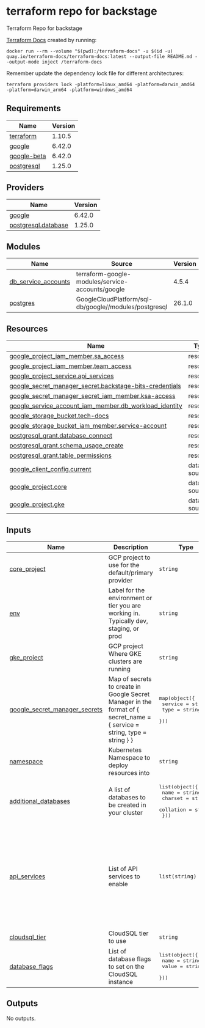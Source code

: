 <!-- BEGIN_TF_DOCS -->
# terraform repo for backstage
Terraform Repo for backstage

[Terraform Docs](https://terraform-docs.io/) created by running:

```Shell
docker run --rm --volume "$(pwd):/terraform-docs" -u $(id -u) quay.io/terraform-docs/terraform-docs:latest --output-file README.md --output-mode inject /terraform-docs
```

Remember update the dependency lock file for different architectures:

```Shell
terraform providers lock -platform=linux_amd64 -platform=darwin_amd64 -platform=darwin_arm64 -platform=windows_amd64
```

## Requirements

| Name | Version |
|------|---------|
| <a name="requirement_terraform"></a> [terraform](#requirement\_terraform) | 1.10.5 |
| <a name="requirement_google"></a> [google](#requirement\_google) | 6.42.0 |
| <a name="requirement_google-beta"></a> [google-beta](#requirement\_google-beta) | 6.42.0 |
| <a name="requirement_postgresql"></a> [postgresql](#requirement\_postgresql) | 1.25.0 |

## Providers

| Name | Version |
|------|---------|
| <a name="provider_google"></a> [google](#provider\_google) | 6.42.0 |
| <a name="provider_postgresql.database"></a> [postgresql.database](#provider\_postgresql.database) | 1.25.0 |

## Modules

| Name | Source | Version |
|------|--------|---------|
| <a name="module_db_service_accounts"></a> [db\_service\_accounts](#module\_db\_service\_accounts) | terraform-google-modules/service-accounts/google | 4.5.4 |
| <a name="module_postgres"></a> [postgres](#module\_postgres) | GoogleCloudPlatform/sql-db/google//modules/postgresql | 26.1.0 |

## Resources

| Name | Type |
|------|------|
| [google_project_iam_member.sa_access](https://registry.terraform.io/providers/hashicorp/google/6.42.0/docs/resources/project_iam_member) | resource |
| [google_project_iam_member.team_access](https://registry.terraform.io/providers/hashicorp/google/6.42.0/docs/resources/project_iam_member) | resource |
| [google_project_service.api_services](https://registry.terraform.io/providers/hashicorp/google/6.42.0/docs/resources/project_service) | resource |
| [google_secret_manager_secret.backstage-bits-credentials](https://registry.terraform.io/providers/hashicorp/google/6.42.0/docs/resources/secret_manager_secret) | resource |
| [google_secret_manager_secret_iam_member.ksa-access](https://registry.terraform.io/providers/hashicorp/google/6.42.0/docs/resources/secret_manager_secret_iam_member) | resource |
| [google_service_account_iam_member.db_workload_identity](https://registry.terraform.io/providers/hashicorp/google/6.42.0/docs/resources/service_account_iam_member) | resource |
| [google_storage_bucket.tech-docs](https://registry.terraform.io/providers/hashicorp/google/6.42.0/docs/resources/storage_bucket) | resource |
| [google_storage_bucket_iam_member.service-account](https://registry.terraform.io/providers/hashicorp/google/6.42.0/docs/resources/storage_bucket_iam_member) | resource |
| [postgresql_grant.database_connect](https://registry.terraform.io/providers/cyrilgdn/postgresql/1.25.0/docs/resources/grant) | resource |
| [postgresql_grant.schema_usage_create](https://registry.terraform.io/providers/cyrilgdn/postgresql/1.25.0/docs/resources/grant) | resource |
| [postgresql_grant.table_permissions](https://registry.terraform.io/providers/cyrilgdn/postgresql/1.25.0/docs/resources/grant) | resource |
| [google_client_config.current](https://registry.terraform.io/providers/hashicorp/google/6.42.0/docs/data-sources/client_config) | data source |
| [google_project.core](https://registry.terraform.io/providers/hashicorp/google/6.42.0/docs/data-sources/project) | data source |
| [google_project.gke](https://registry.terraform.io/providers/hashicorp/google/6.42.0/docs/data-sources/project) | data source |

## Inputs

| Name | Description | Type | Default | Required |
|------|-------------|------|---------|:--------:|
| <a name="input_core_project"></a> [core\_project](#input\_core\_project) | GCP project to use for the default/primary provider | `string` | n/a | yes |
| <a name="input_env"></a> [env](#input\_env) | Label for the environment or tier you are working in. Typically dev, staging, or prod | `string` | n/a | yes |
| <a name="input_gke_project"></a> [gke\_project](#input\_gke\_project) | GCP project Where GKE clusters are running | `string` | n/a | yes |
| <a name="input_google_secret_manager_secrets"></a> [google\_secret\_manager\_secrets](#input\_google\_secret\_manager\_secrets) | Map of secrets to create in Google Secret Manager in the format of { secret\_name = {  service = string, type = string } } | <pre>map(object({<br/>    service = string<br/>    type    = string<br/>  }))</pre> | n/a | yes |
| <a name="input_namespace"></a> [namespace](#input\_namespace) | Kubernetes Namespace to deploy resources into | `string` | n/a | yes |
| <a name="input_additional_databases"></a> [additional\_databases](#input\_additional\_databases) | A list of databases to be created in your cluster | <pre>list(object({<br/>    name      = string<br/>    charset   = string<br/>    collation = string<br/>  }))</pre> | `[]` | no |
| <a name="input_api_services"></a> [api\_services](#input\_api\_services) | List of API services to enable | `list(string)` | <pre>[<br/>  "compute.googleapis.com",<br/>  "monitoring.googleapis.com",<br/>  "cloudidentity.googleapis.com",<br/>  "iam.googleapis.com",<br/>  "iap.googleapis.com",<br/>  "iamcredentials.googleapis.com",<br/>  "sts.googleapis.com",<br/>  "secretmanager.googleapis.com",<br/>  "sqladmin.googleapis.com"<br/>]</pre> | no |
| <a name="input_cloudsql_tier"></a> [cloudsql\_tier](#input\_cloudsql\_tier) | CloudSQL tier to use | `string` | `"db-g1-small"` | no |
| <a name="input_database_flags"></a> [database\_flags](#input\_database\_flags) | List of database flags to set on the CloudSQL instance | <pre>list(object({<br/>    name  = string<br/>    value = string<br/>  }))</pre> | `[]` | no |

## Outputs

No outputs.
<!-- END_TF_DOCS -->
